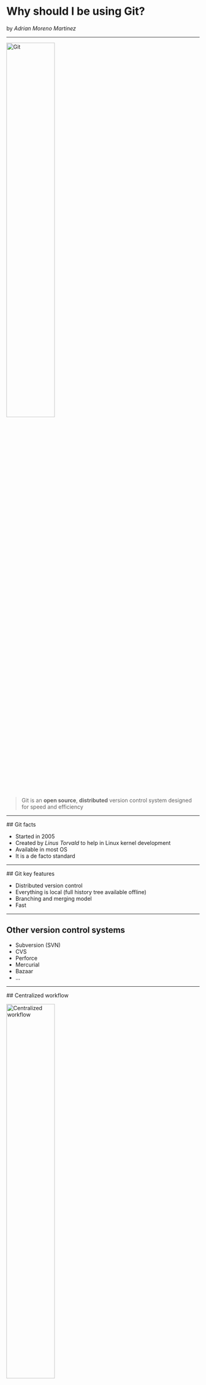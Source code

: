 # Why should I be using Git?

by *Adrian Moreno Martinez*

---

<img src="images/git_logo.png" alt="Git" style="width: 50%;"/>

> Git is an **open source**, **distributed** version control system designed for speed and efficiency

----

## Git facts

- Started in 2005
- Created by *Linus Torvald* to help in Linux kernel development
- Available in most OS
- It is a de facto standard

----

## Git key features

- Distributed version control
- Everything is local (full history tree available offline)
- Branching and merging model
- Fast

----

## Other version control systems

- Subversion (SVN)
- CVS
- Perforce
- Mercurial
- Bazaar
- ...

----

## Centralized workflow

<img src="images/central_repo.png" alt="Centralized workflow" style="width: 50%;"/>

----

## Distributed workflow

<img src="images/distributed_repo.png" alt="Distributed development" style="width: 50%;"/>

---

Everything starts with a

`git clone`

or

`git init`

----

![Staging area](images/staging_area.png)

----

## Add a remote repository

(if you have not cloned an existing one)


`git remote add origin <server>`

----

## Pushing changes

`git push origin master`

---

# Git Workflow

----

![Master branch](images/master_branch.svg)

----

## New Feature branch

![Feature branch](images/feature_branch.png)

----

## Fast-forward Merge

![Fast-forward merge](images/merge_ff.png)

----

## 3-Way Merge

![3-way merge](images/merge_3w.png)

----

![Gitflow](images/gitflow.svg)

----

## Pull-request

a.k.a. Merge-request

![Pull-Request](images/pull-request.png)


---

# Git Hosting

----

![GitHub](images/github.png)

- Reference git hosting for open source projects
- Free for open source repos
- Paid for private repos
- Unlimited number of collaborators
- GitHub Enterprise On-premises

----

![BitBucket](images/bitbucket.png)

- Unlimited private repos
- Free for small teams (up to 5 users)
- Unintuitive UI

----

![Stash](images/stash.png)

- Now known as BitBucket Server
- On-premises
- Integration with Atlassian tools (Jira, HipChat, Bamboo, ...)
- $10 up to 10 users, $1.800 up to 25 users, ...

----

![GitLab](images/gitlab.svg)

- On-premises and hosted
- Unlimited repos and collaborators on hosted offering
- Free Community Edition
- Comes with GitLab CI for continuous integration and delivery

---

# Useful Tools

----

## SourceTree

![SourceTree](images/sourcetree.png)

----

![Command Line](images/command_line.jpg)

---

# FIN

http://adrianmo.github.io/slides/whygit
